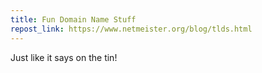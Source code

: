 ```yaml
---
title: Fun Domain Name Stuff
repost_link: https://www.netmeister.org/blog/tlds.html
---
```


Just like it says on the tin!
